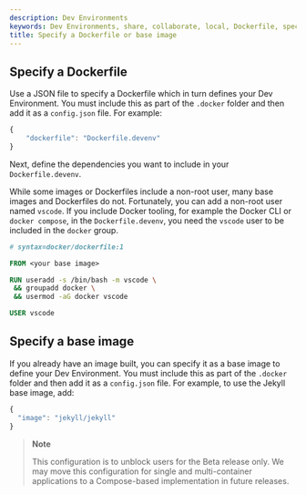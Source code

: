 ```yaml
---
description: Dev Environments
keywords: Dev Environments, share, collaborate, local, Dockerfile, specify, base image
title: Specify a Dockerfile or base image
---
```


## Specify a Dockerfile

Use a JSON file to specify a Dockerfile which in turn defines your Dev Environment. You must include this as part of the `.docker` folder and then add it as a `config.json` file. For example:

```jsx
{
    "dockerfile": "Dockerfile.devenv"
}
```

Next, define the dependencies you want to include in your `Dockerfile.devenv`.

While some images or Dockerfiles include a non-root user, many base images and Dockerfiles do not. Fortunately, you can add a non-root user named `vscode`. If you include Docker tooling, for example the Docker CLI or `docker compose`, in the `Dockerfile.devenv`, you need the `vscode` user to be included in the `docker` group.

```dockerfile
# syntax=docker/dockerfile:1

FROM <your base image>

RUN useradd -s /bin/bash -m vscode \
 && groupadd docker \
 && usermod -aG docker vscode

USER vscode
```

## Specify a base image

If you already have an image built, you can specify it as a base image to define your Dev Environment. You must include this as part of the `.docker` folder and then add it as a `config.json` file. For example, to use the Jekyll base image, add:

```jsx
{
  "image": "jekyll/jekyll"
}
```

> **Note**
>
> This configuration is to unblock users for the Beta release only. We may move this configuration for single and multi-container applications to a Compose-based implementation in future releases.

